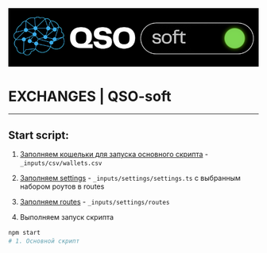 <img src='../../../qso-soft.png'/>

# EXCHANGES | QSO-soft
---

## Start script:

1. [Заполняем кошельки для запуска основного скрипта](../../_inputs/csv/wallets.csv) - `_inputs/csv/wallets.csv`

2. [Заполняем settings](../../_inputs/settings/settings.ts) - `_inputs/settings/settings.ts` с выбранным набором роутов в routes
3. [Заполняем routes](../../_inputs/settings/routes) - `_inputs/settings/routes`

4. Выполняем запуск скрипта
```bash
npm start
# 1. Основной скрипт
```
